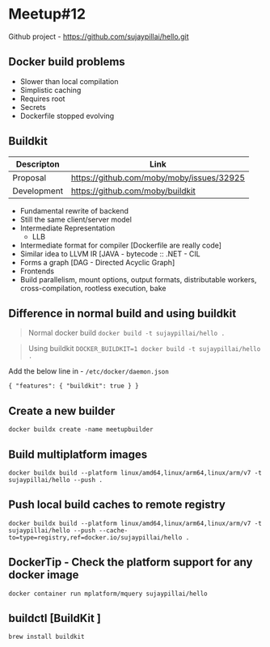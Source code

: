 # Meetup#12

Github project - https://github.com/sujaypillai/hello.git

## Docker build problems
* Slower than local compilation
* Simplistic caching
* Requires root
* Secrets
* Dockerfile stopped evolving


## Buildkit
|Descripton                   | Link |
|---------------------------|-------------------------------------------|
|Proposal                   | https://github.com/moby/moby/issues/32925 |
|Development                | https://github.com/moby/buildkit          |

* Fundamental rewrite of backend
* Still the same client/server model
* Intermediate Representation
  * LLB
* Intermediate format for compiler [Dockerfile are really code]
* Similar idea to LLVM IR [JAVA - bytecode :: .NET - CIL
* Forms a graph [DAG - Directed Acyclic Graph]
* Frontends 
* Build parallelism, mount options, output formats, distributable workers, cross-compilation, rootless execution, bake
  
## Difference in normal build and using buildkit
> Normal docker build     `docker build -t sujaypillai/hello .`

> Using buildkit          `DOCKER_BUILDKIT=1 docker build -t sujaypillai/hello .`

Add the below line in  - `/etc/docker/daemon.json`
```
{ "features": { "buildkit": true } }
```

## Create a new builder
`docker buildx create -name meetupbuilder`

## Build multiplatform images
`docker buildx build --platform linux/amd64,linux/arm64,linux/arm/v7 -t sujaypillai/hello --push .`

## Push local build caches to remote registry
`docker buildx build --platform linux/amd64,linux/arm64,linux/arm/v7 -t sujaypillai/hello --push --cache-to=type=registry,ref=docker.io/sujaypillai/hello .`

## DockerTip - Check the platform support for any docker image
`docker container run mplatform/mquery sujaypillai/hello`


## buildctl [BuildKit ]
`brew install buildkit`
